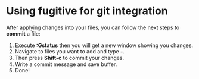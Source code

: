 Using fugitive for git integration
===================================

After applying changes into your files, you can follow the next steps
to **commit** a file:

1. Execute **:Gstatus** then you will get a new window showing you changes.
2. Navigate to files you want to add and type **-**.
3. Then press **Shift-c** to commit your changes.
4. Write a commit message and save buffer.
5. Done!
